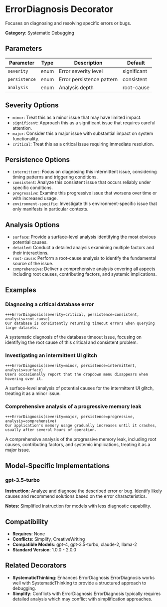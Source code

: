 # ErrorDiagnosis Decorator

Focuses on diagnosing and resolving specific errors or bugs.

**Category**: Systematic Debugging

## Parameters

| Parameter | Type | Description | Default |
|-----------|------|-------------|--------|
| `severity` | enum | Error severity level | significant |
| `persistence` | enum | Error persistence pattern | consistent |
| `analysis` | enum | Analysis depth | root-cause |

## Severity Options

- `minor`: Treat this as a minor issue that may have limited impact.
- `significant`: Approach this as a significant issue that requires careful attention.
- `major`: Consider this a major issue with substantial impact on system functionality.
- `critical`: Treat this as a critical issue requiring immediate resolution.

## Persistence Options

- `intermittent`: Focus on diagnosing this intermittent issue, considering timing patterns and triggering conditions.
- `consistent`: Analyze this consistent issue that occurs reliably under specific conditions.
- `progressive`: Examine this progressive issue that worsens over time or with increased usage.
- `environment-specific`: Investigate this environment-specific issue that only manifests in particular contexts.

## Analysis Options

- `surface`: Provide a surface-level analysis identifying the most obvious potential causes.
- `detailed`: Conduct a detailed analysis examining multiple factors and their interactions.
- `root-cause`: Perform a root-cause analysis to identify the fundamental source of the issue.
- `comprehensive`: Deliver a comprehensive analysis covering all aspects including root causes, contributing factors, and systemic implications.

## Examples

### Diagnosing a critical database error

```
+++ErrorDiagnosis(severity=critical, persistence=consistent, analysis=root-cause)
Our database is consistently returning timeout errors when querying large datasets.
```

A systematic diagnosis of the database timeout issue, focusing on identifying the root cause of this critical and consistent problem.

### Investigating an intermittent UI glitch

```
+++ErrorDiagnosis(severity=minor, persistence=intermittent, analysis=surface)
Users occasionally report that the dropdown menu disappears when hovering over it.
```

A surface-level analysis of potential causes for the intermittent UI glitch, treating it as a minor issue.

### Comprehensive analysis of a progressive memory leak

```
+++ErrorDiagnosis(severity=major, persistence=progressive, analysis=comprehensive)
Our application's memory usage gradually increases until it crashes, usually after several hours of operation.
```

A comprehensive analysis of the progressive memory leak, including root causes, contributing factors, and systemic implications, treating it as a major issue.

## Model-Specific Implementations

### gpt-3.5-turbo

**Instruction:** Analyze and diagnose the described error or bug. Identify likely causes and recommend solutions based on the error characteristics.

**Notes:** Simplified instruction for models with less diagnostic capability.


## Compatibility

- **Requires**: None
- **Conflicts**: Simplify, CreativeWriting
- **Compatible Models**: gpt-4, gpt-3.5-turbo, claude-2, llama-2
- **Standard Version**: 1.0.0 - 2.0.0

## Related Decorators

- **SystematicThinking**: Enhances ErrorDiagnosis ErrorDiagnosis works well with SystematicThinking to provide a structured approach to debugging.
- **Simplify**: Conflicts with ErrorDiagnosis ErrorDiagnosis typically requires detailed analysis which may conflict with simplification approaches.
